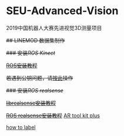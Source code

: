 # SEU-Advanced-Vision
2019中国机器人大赛先进视觉3D测量项目

~~## LINEMOD 数据集制作~~

~~### 安装*ROS Kinect*~~

~~[ROS安装教程](https://www.jianshu.com/p/cefb8898e41c)~~

~~若遇到公钥问题，请[按此](https://blog.csdn.net/loovejava/article/details/21837935)操作~~

~~### 安装*ROS realsense*~~

~~[librealsense安装教程](http://wiki.ros.org/librealsense#Installation)~~

~~[ROS realsense安装教程]()~~
[AR tool kit plus](https://github.com/paroj/artoolkitplus)

[how to label](https://github.com/Microsoft/singleshotpose/blob/master/label_file_creation.md)